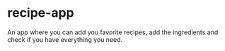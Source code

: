 # recipe-app
An app where you can add you favorite recipes, add the ingredients and check if you have everything you need. 
